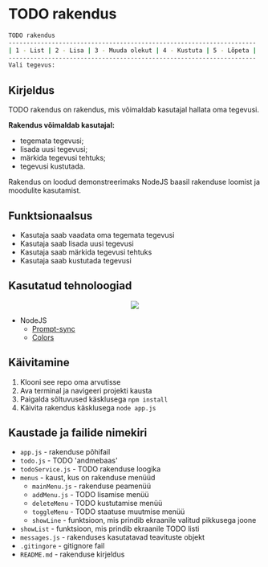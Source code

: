 # TODO rakendus

```bash
TODO rakendus
---------------------------------------------------------------------
| 1 - List | 2 - Lisa | 3 - Muuda olekut | 4 - Kustuta | 5 - Lõpeta |
---------------------------------------------------------------------
Vali tegevus:
```

## Kirjeldus

TODO rakendus on rakendus, mis võimaldab kasutajal hallata oma tegevusi.

**Rakendus võimaldab kasutajal:**

- tegemata tegevusi;
- lisada uusi tegevusi;
- märkida tegevusi tehtuks;
- tegevusi kustutada.

Rakendus on loodud demonstreerimaks NodeJS baasil rakenduse loomist ja moodulite kasutamist.

## Funktsionaalsus

- Kasutaja saab vaadata oma tegemata tegevusi
- Kasutaja saab lisada uusi tegevusi
- Kasutaja saab märkida tegevusi tehtuks
- Kasutaja saab kustutada tegevusi

## Kasutatud tehnoloogiad

<p align="center">
  <a href="https://skillicons.dev">
    <img src="https://skillicons.dev/icons?i=js,nodejs,npm,vscode,md,git,github" />
  </a>
</p>

- NodeJS
  - [Prompt-sync](https://www.npmjs.com/package/prompt-sync)
  - [Colors](https://www.npmjs.com/package/colors)

## Käivitamine

1. Klooni see repo oma arvutisse
2. Ava terminal ja navigeeri projekti kausta
3. Paigalda sõltuvused käsklusega `npm install`
4. Käivita rakendus käsklusega `node app.js`

## Kaustade ja failide nimekiri

- `app.js` - rakenduse põhifail
- `todo.js` - TODO 'andmebaas'
- `todoService.js` - TODO rakenduse loogika
- `menus` - kaust, kus on rakenduse menüüd
  - `mainMenu.js` - rakenduse peamenüü
  - `addMenu.js` - TODO lisamise menüü
  - `deleteMenu` - TODO kustutamise menüü
  - `toggleMenu` - TODO staatuse muutmise menüü
  - `showLine` - funktsioon, mis prindib ekraanile valitud pikkusega joone
- `showList` - funktsioon, mis prindib ekraanile TODO listi
- `messages.js` - rakenduses kasutatavad teavituste objekt
- `.gitingore` - gitignore fail
- `README.md` - rakenduse kirjeldus
